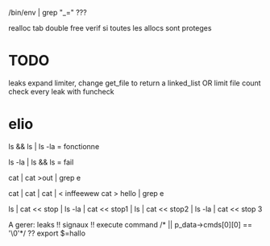 /bin/env | grep "_=" ???

realloc tab double free
verif si toutes les allocs sont proteges

# TODO
leaks expand limiter, change get_file to return a linked_list OR limit file count
check every leak with funcheck

# elio
ls && ls | ls -la = fonctionne

ls -la | ls && ls = fail

cat | cat >out | grep e

cat | cat | cat | < inffeewew cat > hello | grep e


ls | cat << stop | ls -la | cat << stop1 | ls | cat << stop2 | ls -la | cat << stop 3


A gerer:
leaks !!
signaux !!
execute command /* || p_data->cmds[0][0] == '\0'*/ ??
export $=hallo